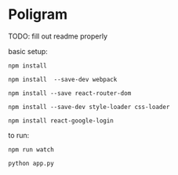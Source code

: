 # Poligram

TODO: fill out readme properly

basic setup:

`npm install`

`npm install  --save-dev webpack`

`npm install --save react-router-dom`

`npm install --save-dev style-loader css-loader`

`npm install react-google-login`

to run:

`npm run watch`

`python app.py`
